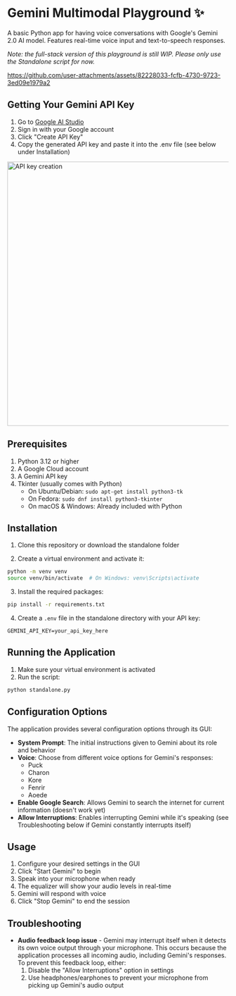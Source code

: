 # Gemini Multimodal Playground ✨

A basic Python app for having voice conversations with Google's Gemini 2.0 AI model. Features real-time voice input and text-to-speech responses.

*Note: the full-stack version of this playground is still WIP. Please only use the Standalone script for now.*

https://github.com/user-attachments/assets/82228033-fcfb-4730-9723-3ed09e1979a2

## Getting Your Gemini API Key

1. Go to [Google AI Studio](https://makersuite.google.com/app/apikey)
2. Sign in with your Google account
3. Click "Create API Key"
4. Copy the generated API key and paste it into the .env file (see below under Installation)

<img width="600" alt="API key creation" src="https://github.com/saharmor/gemini-multimodal-playground/blob/main/ai%20studio%20api%20key.png">

## Prerequisites

1. Python 3.12 or higher
2. A Google Cloud account
3. A Gemini API key
4. Tkinter (usually comes with Python)
   - On Ubuntu/Debian: `sudo apt-get install python3-tk`
   - On Fedora: `sudo dnf install python3-tkinter`
   - On macOS & Windows: Already included with Python

## Installation

1. Clone this repository or download the standalone folder

2. Create a virtual environment and activate it:
```bash
python -m venv venv
source venv/bin/activate  # On Windows: venv\Scripts\activate
```

3. Install the required packages:
```bash
pip install -r requirements.txt
```

4. Create a `.env` file in the standalone directory with your API key:
```
GEMINI_API_KEY=your_api_key_here
```

## Running the Application

1. Make sure your virtual environment is activated
2. Run the script:
```bash
python standalone.py
```

## Configuration Options

The application provides several configuration options through its GUI:

- **System Prompt**: The initial instructions given to Gemini about its role and behavior
- **Voice**: Choose from different voice options for Gemini's responses:
  - Puck
  - Charon
  - Kore
  - Fenrir
  - Aoede
- **Enable Google Search**: Allows Gemini to search the internet for current information (doesn't work yet)
- **Allow Interruptions**: Enables interrupting Gemini while it's speaking (see Troubleshooting below if Gemini constantly interrupts itself)

## Usage

1. Configure your desired settings in the GUI
2. Click "Start Gemini" to begin
3. Speak into your microphone when ready
4. The equalizer will show your audio levels in real-time
5. Gemini will respond with voice
6. Click "Stop Gemini" to end the session

## Troubleshooting

- **Audio feedback loop issue** - Gemini may interrupt itself when it detects its own voice output through your microphone. This occurs because the application processes all incoming audio, including Gemini's responses. To prevent this feedback loop, either:
  1. Disable the "Allow Interruptions" option in settings
  2. Use headphones/earphones to prevent your microphone from picking up Gemini's audio output
